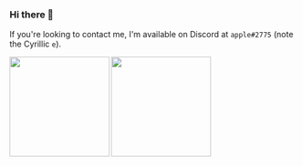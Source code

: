 ### Hi there 🍏

If you're looking to contact me, I'm available on Discord at `applе#2775` (note the Cyrillic `е`).

<img align="left" src="https://github-readme-stats.vercel.app/api?username=apple-phi&count_private=true&show_icons=true&theme=dracula&hide_border=true" height=175rem/>
<img align="left" src="https://github-readme-stats.vercel.app/api/top-langs/?username=apple-phi&layout=compact&hide_border=true&theme=dracula&langs_count=8" height=175rem/>

<!--
**apple-phi/apple-phi** is a ✨ _special_ ✨ repository because its `README.md` (this file) appears on your GitHub profile.

Here are some ideas to get you started:

- 🔭 I’m currently working on ...
- 🌱 I’m currently learning ...
- 👯 I’m looking to collaborate on ...
- 🤔 I’m looking for help with ...
- 💬 Ask me about ...
- 📫 How to reach me: ...
- 😄 Pronouns: ...
- ⚡ Fun fact: ...
-->

